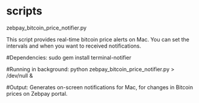 # scripts

zebpay_bitcoin_price_notifier.py

This script provides real-time bitcoin price alerts on Mac. You can set the intervals and when you want to received notifications.

#Dependencies:
sudo gem install terminal-notifier

#Running in background:
python zebpay_bitcoin_price_notifier.py > /dev/null &

#Output:
Generates on-screen notifications for Mac, for changes in Bitcoin prices on Zebpay portal.
